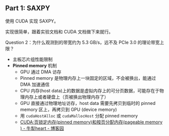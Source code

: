 ## Part 1: SAXPY

使用 CUDA 实现 SAXPY。

实现很简单，跟着实验文档和 CUDA 文档做下来就行。

Question 2：为什么观测到的带宽约为 5.3 GB/s，远不及 PCIe 3.0 的理论带宽上限？
- 主板芯片组性能限制
- **Pinned memory** 机制
	- GPU 通过 DMA 访存
	- Pinned memory 是物理内存上一块固定的区域，不会被换出，能通过 DMA 加速通信
	- CPU 内存(host data)上的数据是虚拟内存上的可分页数据，可能存在于物理内存上或者硬盘上（页被换出物理内存了）
	- GPU 直接通过物理地址访存，host data 需要先拷贝到临时的 pinned memory 区上，再拷贝到 GPU (device memory)
	- 用 `cudaHostAlloc` 或 `cudaMallocHost` 分配 pinned memory
	- [CUDA:页锁定内存(pinned memory)和按页分配内存(pageable memory ) - 牛犁heart - 博客园](https://www.cnblogs.com/whiteBear/p/17842246.html)
